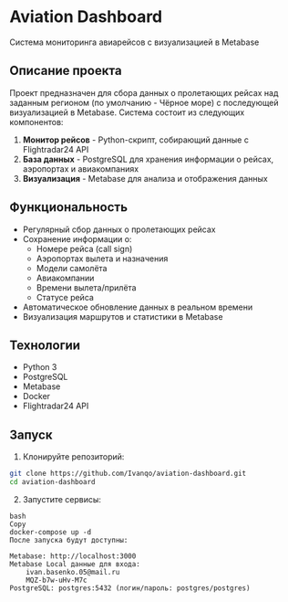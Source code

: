 # Aviation Dashboard

Система мониторинга авиарейсов с визуализацией в Metabase

## Описание проекта

Проект предназначен для сбора данных о пролетающих рейсах над заданным регионом (по умолчанию - Чёрное море) с последующей визуализацией в Metabase. Система состоит из следующих компонентов:

1. **Монитор рейсов** - Python-скрипт, собирающий данные с Flightradar24 API
2. **База данных** - PostgreSQL для хранения информации о рейсах, аэропортах и авиакомпаниях
3. **Визуализация** - Metabase для анализа и отображения данных

## Функциональность

- Регулярный сбор данных о пролетающих рейсах
- Сохранение информации о:
  - Номере рейса (call sign)
  - Аэропортах вылета и назначения
  - Модели самолёта
  - Авиакомпании
  - Времени вылета/прилёта
  - Статусе рейса
- Автоматическое обновление данных в реальном времени
- Визуализация маршрутов и статистики в Metabase

## Технологии

- Python 3
- PostgreSQL
- Metabase
- Docker
- Flightradar24 API

## Запуск

1. Клонируйте репозиторий:
```bash
git clone https://github.com/Ivanqo/aviation-dashboard.git
cd aviation-dashboard
```
2. Запустите сервисы:
```
bash
Copy
docker-compose up -d
После запуска будут доступны:

Metabase: http://localhost:3000
Metabase Local данные для входа:
    ivan.basenko.05@mail.ru
    MQZ-b7w-uHv-M7c
PostgreSQL: postgres:5432 (логин/пароль: postgres/postgres)
```
